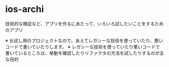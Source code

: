 # ios-archi

技術的な検証など、アプリを作るにあたって、いろいろ試したいことをするためのアプリ

※ お試し用のプロジェクトなので、あえてレガシーな技術を使っていたり、悪いコードで書いていたりします。
※ レガシーな技術を使っていたり悪いコードで書いているところは、挙動を確認したりリファクタの方法を試したりするのが主な目的